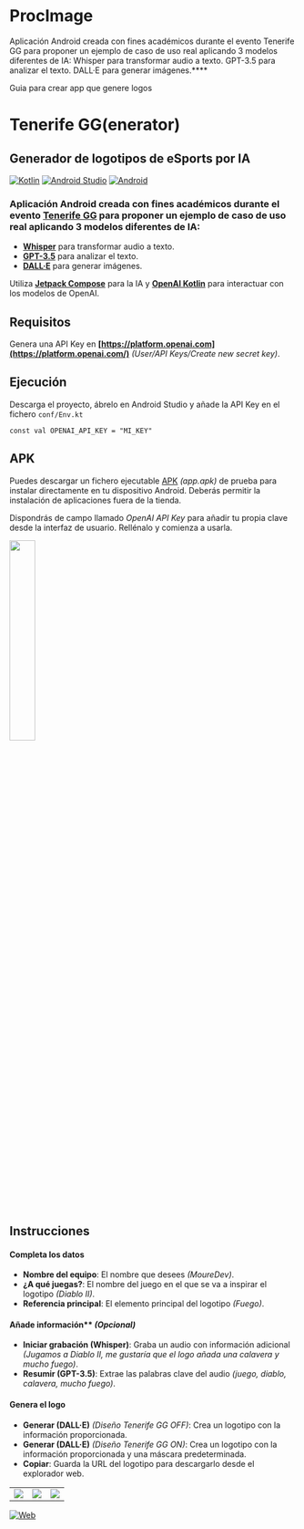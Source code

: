 # ProcImage

Aplicación Android creada con fines académicos durante el evento Tenerife GG para proponer un ejemplo de caso de uso real aplicando 3 modelos diferentes de IA:
Whisper para transformar audio a texto.
GPT-3.5 para analizar el texto.
DALL·E para generar imágenes.****


Guia para crear app que genere logos

# Tenerife GG(enerator)
## Generador de logotipos de eSports por IA

[![Kotlin](https://img.shields.io/badge/Kotlin-1.7-purple?longCache=true&style=popout-square)](https://kotlinlang.org)
[![Android Studio](https://img.shields.io/badge/Android_Studio-Flamingo-blue.svg?longCache=true&style=popout-square)](https://developer.android.com/studio)
[![Android](https://img.shields.io/badge/Android-7.1+-green.svg?longCache=true&style=popout-square)](https://www.android.com)

### Aplicación Android creada con fines académicos durante el evento [Tenerife GG](https://tenerife.gg/) para proponer un ejemplo de caso de uso real aplicando 3 modelos diferentes de IA:

* **[Whisper](https://platform.openai.com/docs/models/whisper)** para transformar audio a texto.
* **[GPT-3.5](https://platform.openai.com/docs/models/gpt-3-5)** para analizar el texto.
* **[DALL·E](https://platform.openai.com/docs/models/dall-e)** para generar imágenes.

Utiliza **[Jetpack Compose](https://developer.android.com/jetpack/compose)** para la IA y **[OpenAI Kotlin](https://github.com/aallam/openai-kotlin)** para interactuar con los modelos de OpenAI.

## Requisitos

Genera una API Key en **[https://platform.openai.com](https://platform.openai.com/)** *(User/API Keys/Create new secret key)*.

## Ejecución

Descarga el proyecto, ábrelo en Android Studio y añade la API Key en el fichero `conf/Env.kt`

```
const val OPENAI_API_KEY = "MI_KEY"
```

## APK

Puedes descargar un fichero ejecutable [APK](./app.apk) *(app.apk)* de prueba para instalar directamente en tu dispositivo Android. Deberás permitir la instalación de aplicaciones fuera de la tienda. 

Dispondrás de campo llamado *OpenAI API Key* para añadir tu propia clave desde la interfaz de usuario. Rellénalo y comienza a usarla.

<a href="./Media/4.png"><img src="./Media/4.png" style="height: 30%; width:30%;"/></a>

## Instrucciones

#### Completa los datos

* **Nombre del equipo**: El nombre que desees *(MoureDev)*.
* **¿A qué juegas?**: El nombre del juego en el que se va a inspirar el logotipo *(Diablo II)*.
* **Referencia principal**: El elemento principal del logotipo *(Fuego)*.

#### Añade información** *(Opcional)*

* **Iniciar grabación (Whisper)**: Graba un audio con información adicional *(Jugamos a Diablo II, me gustaría que el logo añada una calavera y mucho fuego)*.
* **Resumir (GPT-3.5)**: Extrae las palabras clave del audio *(juego, diablo, calavera, mucho fuego)*.

#### Genera el logo

* **Generar (DALL·E)** *(Diseño Tenerife GG OFF)*: Crea un logotipo con la información proporcionada.
* **Generar (DALL·E)** *(Diseño Tenerife GG ON)*: Crea un logotipo con la información proporcionada y una máscara predeterminada.
* **Copiar**: Guarda la URL del logotipo para descargarlo desde el explorador web.

<table style="width:100%">
<tr>
<td>
<a href="./Media/1.png">
<img src="./Media/1.png">
</a>
</td>
<td>
<a href="./Media/2.png">
<img src="./Media/2.png">
</a>
</td>
<td>
<a href="./Media/3.png">
<img src="./Media/3.png">
</a>
</td>
</tr>
</table>

[![Web](https://img.shields.io/badge/GitHub-MoureDev-14a1f0?style=for-the-badge&logo=github&logoColor=white&labelColor=101010)](https://github.com/mouredev)
